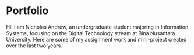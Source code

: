 # Portfolio
Hi! I am Nicholas Andrew, an undergraduate student majoring in Information Systems, focusing on the Digital Technology stream at Bina Nusantara University. Here are some of my assignment work and mini-project created over the last two years.
